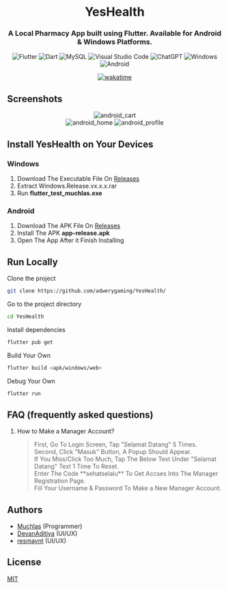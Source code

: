 <div align="center">
  
<h1><b>YesHealth</b></h1>
<h3>A Local Pharmacy App built using Flutter. Available for Android & Windows Platforms.</h3>

![Flutter](https://img.shields.io/badge/Flutter-%2302569B.svg?style=for-the-badge&logo=Flutter&logoColor=white)
![Dart](https://img.shields.io/badge/dart-%230175C2.svg?style=for-the-badge&logo=dart&logoColor=white)
![MySQL](https://img.shields.io/badge/mysql-%2300f.svg?style=for-the-badge&logo=mysql&logoColor=white)
![Visual Studio Code](https://img.shields.io/badge/Visual%20Studio%20Code-0078d7.svg?style=for-the-badge&logo=visual-studio-code&logoColor=white)
![ChatGPT](https://img.shields.io/badge/chatGPT-74aa9c?style=for-the-badge&logo=openai&logoColor=white)
![Windows](https://img.shields.io/badge/Windows-0078D6?style=for-the-badge&logo=windows&logoColor=white)
![Android](https://img.shields.io/badge/Android-3DDC84?style=for-the-badge&logo=android&logoColor=white)

[![wakatime](https://wakatime.com/badge/user/eb2a6d85-76a2-41b2-a9c5-7b42d3f0fbe2/project/018ca0f9-454a-455a-94fb-b86c74cd4a80.svg?style=for-the-badge)](https://wakatime.com/badge/user/eb2a6d85-76a2-41b2-a9c5-7b42d3f0fbe2/project/018ca0f9-454a-455a-94fb-b86c74cd4a80)

</div>

## Screenshots

<div align="center">
  
![android_cart](https://github.com/adwerygaming/YesHealth/assets/50104357/a1182699-c718-4fdf-883c-1864152d3ea2)  
![android_home](https://github.com/adwerygaming/YesHealth/assets/50104357/e1f62a27-7d16-491f-8448-ed62db383994)
![android_profile](https://github.com/adwerygaming/YesHealth/assets/50104357/8957a98a-ac7d-4801-84df-207876cde5cf)

</div>

## Install YesHealth on Your Devices

### Windows
1. Download The Executable File On [Releases](https://github.com/adwerygaming/YesHealth/releases)
2. Extract Windows.Release.vx.x.x.rar
3. Run **flutter_test_muchlas.exe**

### Android
1. Download The APK File On [Releases](https://github.com/adwerygaming/YesHealth/releases)
2. Install The APK **app-release.apk**
3. Open The App After it Finish Installing

## Run Locally

Clone the project

```bash
git clone https://github.com/adwerygaming/YesHealth/
```

Go to the project directory

```bash
cd YesHealth
```

Install dependencies

```bash
flutter pub get
```

Build Your Own

```bash
flutter build <apk/windows/web>
```

Debug Your Own

```bash
flutter run
```

## FAQ (frequently asked questions)
1. How to Make a Manager Account?
   <blockquote>
   First, Go To Login Screen, Tap "Selamat Datang" 5 Times.</br>
   Second, Click "Masuk" Button, A Popup Should Appear.</br>
   If You Miss/Click Too Much, Tap The Below Text Under "Selamat Datang" Text 1 Time To Reset.</br>
   Enter The Code **sehatselalu** To Get Accses Into The Manager Registration Page.</br>
   Fill Your Username & Password To Make a New Manager Account.</br>
   </blockquote>

## Authors

- [Muchlas](https://www.github.com/Muchlas04) (Programmer)
- [DevanAditiya](https://www.github.com/adwerygaming) (UI/UX)
- [resmaynt](https://github.com/resmaynt) (UI/UX)

## License

[MIT](https://choosealicense.com/licenses/mit/)

